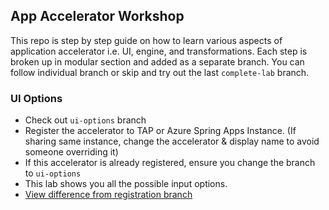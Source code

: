 ## App Accelerator Workshop
This repo is step by step guide on how to learn various aspects of application accelerator i.e. UI, engine, and transformations. Each step is broken up in modular section and added as a separate branch. You can follow individual branch or skip and try out the last `complete-lab` branch.

### UI Options
* Check out `ui-options` branch
* Register the accelerator to TAP or Azure Spring Apps Instance. (If sharing same instance, change the accelerator & display name to avoid someone overriding it)
* If this accelerator is already registered, ensure you change the branch to `ui-options`
* This lab shows you all the possible input options. 
* [View difference from registration branch](https://github.com/dipalpat/app-accelerator-workshop/compare/registration...ui-options)
  
